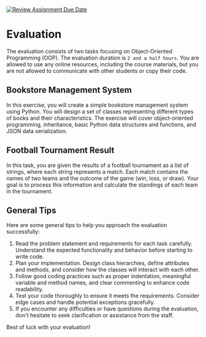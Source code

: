 [![Review Assignment Due Date](https://classroom.github.com/assets/deadline-readme-button-24ddc0f5d75046c5622901739e7c5dd533143b0c8e959d652212380cedb1ea36.svg)](https://classroom.github.com/a/O5eItEdR)
# Evaluation

The evaluation consists of two tasks focusing on Object-Oriented Programming (OOP). The evaluation duration is `2 and a half hours`. You are allowed to use any online resources, including the course materials, but you are not allowed to communicate with other students or copy their code.

## Bookstore Management System

In this exercise, you will create a simple bookstore management system using Python. You will design a set of classes representing different types of books and their characteristics. The exercise will cover object-oriented programming, inheritance, basic Python data structures and functions, and JSON data serialization.

## Football Tournament Result

In this task, you are given the results of a football tournament as a list of strings, where each string represents a match. Each match contains the names of two teams and the outcome of the game (win, loss, or draw). Your goal is to process this information and calculate the standings of each team in the tournament.

## General Tips

Here are some general tips to help you approach the evaluation successfully:

1. Read the problem statement and requirements for each task carefully. Understand the expected functionality and behavior before starting to write code.
2. Plan your implementation. Design class hierarchies, define attributes and methods, and consider how the classes will interact with each other.
3. Follow good coding practices such as proper indentation, meaningful variable and method names, and clear commenting to enhance code readability.
4. Test your code thoroughly to ensure it meets the requirements. Consider edge cases and handle potential exceptions gracefully.
5. If you encounter any difficulties or have questions during the evaluation, don't hesitate to seek clarification or assistance from the staff.

Best of luck with your evaluation!
